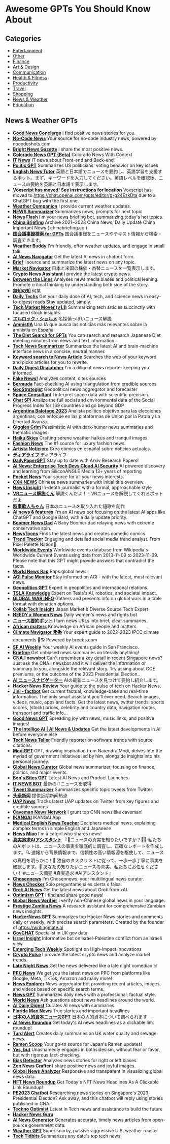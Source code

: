 # Awesome GPTs You Should Know About

## Categories

- [Entertainment](./entertainment.md)
- [Other](./readme.md)
- [Finance](./finance.md)
- [Art & Design](./art-&-design.md)
- [Communication](./communication.md)
- [Health & Fitness](./health-&-fitness.md)
- [Productivity](./productivity.md)
- [Travel](./travel.md)
- [Shopping](./shopping.md)
- [News & Weather](./news-&-weather.md)
- [Education](./education.md)

## News & Weather GPTs
- [**Good News Concierge**](https://chat.openai.com/g/g-0ZTu1ojV3-good-news-concierge) I find positive news stories for you.
- [**No-Code News**](https://chat.openai.com/g/g-t2KCsqk91-no-code-news) Your source for no-code industry news, powered by nocodeshots.com
- [**Bright News Gazette**](https://chat.openai.com/g/g-vbiIzSjVC-bright-news-gazette) I share the most positive news.
- [**Colorado News GPT (Beta)**](https://chat.openai.com/g/g-k5JdSat0c-colorado-news-gpt-beta) Colorado News With Context
- [**IT News**](https://chat.openai.com/g/g-fRHZFHvTf-it-news) IT news about Front-end and Back-end.
- [**Politic GPT**](https://chat.openai.com/g/g-k6KrsawkR-politic-gpt) Summarizes US politicians' voting behavior on key issues
- [**English News Tutor**](https://chat.openai.com/g/g-xGy8OZZwg-english-news-tutor) 英語と日本語でニュースを要約し、英語学習を支援するボット。まず、キーワードを入力してください。英語レベルを確認後、ニュースの要約を英語と日本語で表示します。
- [**Voxscript has moved! See instructions for location**](https://chat.openai.com/g/g-GHYSu1Vw6-voxscript-has-moved-see-instructions-for-location) Voxscript has moved to https://chat.openai.com/gpts/editor/g-g24EzkDta due to a ChatGPT bug with the first one.
- [**Weather Companion**](https://chat.openai.com/g/g-SCjWwAtz2-weather-companion) I provide current weather updates.
- [**NEWS Summarizer**](https://chat.openai.com/g/g-URMafQVdi-news-summarizer) Summarizes news, prompts for next topic
- [**News Flash**](https://chat.openai.com/g/g-eG58GEHqm-news-flash) I'm your news briefing bot, summarizing today's hot topics.
- [**China Briefing**](https://chat.openai.com/g/g-REHI4meX2-china-briefing) Archive 2021~2023 China News; Daily Update China Important News ( chinabriefing.co )
- [**国会議事録検索 for GPTs**](https://chat.openai.com/g/g-mQ9E8rCzZ-guo-hui-yi-shi-lu-jian-suo-for-gpts) 国会議事録をニュースやテキスト情報から検索・調査できます。
- [**Weather Buddy**](https://chat.openai.com/g/g-rCeyTPuJl-weather-buddy) I'm friendly, offer weather updates, and engage in small talk.
- [**AI News Navigator**](https://chat.openai.com/g/g-Yqe2BgTVs-ai-news-navigator) Get the latest AI news in chatbot form.
- [**Brief**](https://chat.openai.com/g/g-h8rbljZv7-brief) I source and summarize the latest news on any topic.
- [**Market Navigator**](https://chat.openai.com/g/g-HNAum1EyA-market-navigator) 日本と米国の株価・為替ニュースを一覧表示します。
- [**Crypto News Assistant**](https://chat.openai.com/g/g-3uNiNHGOe-crypto-news-assistant) I provide the latest crypto news.
- [**Between the Lines**](https://chat.openai.com/g/g-zcoEfjipr-between-the-lines) Analyses news media biases and political leaning. Promote critical thinking by understanding both side of the story.
- [**無知の知**](https://chat.openai.com/g/g-v9yPsqfCe-wu-zhi-nozhi) 何某
- [**Daily Techs**](https://chat.openai.com/g/g-TWpTyQhI7-daily-tech-read) Get your daily dose of AI, tech, and science news in easy-to-digest reads Stay updated, simply.
- [**Tech Market Mover (v1.1)**](https://chat.openai.com/g/g-nr2cTvVWt-tech-market-mover-v1-1) Summarizing tech articles succinctly with focused stock insights.
- [**エルロック・ショルメ**](https://chat.openai.com/g/g-u7DIYvghu-erurotukusiyorume) 名探偵っぽいニュース解説
- [**AmnistIA**](https://chat.openai.com/g/g-itZWDjkxX-amnistia) Una IA que busca las noticias más relevantes sobre la amnistía en España
- [**The Diet Search for GPTs**](https://chat.openai.com/g/g-mXjkbpWW2-the-diet-search-for-gpts) You can search and research Japanese Diet meeting minutes from news and text information.
- [**Tech News Summarizer**](https://chat.openai.com/g/g-YW7teiKPy-tech-news-summarizer) Summarizes the latest AI and brain-machine interface news in a concise, neutral manner.
- [**Keyword search to News Article**](https://chat.openai.com/g/g-hHEdC7whI-keyword-search-to-news-article) Searches the web of your keyword and picks articles for you to rewrite.
- [**Daily Digest Dispatcher**](https://chat.openai.com/g/g-xyjagpZj8-daily-digest-dispatcher) I'm a diligent news reporter keeping you informed.
- [**Fake News!**](https://chat.openai.com/g/g-i8fvpAKWm-fake-news) Analyzes content, cites sources
- [**Bermuda**](https://chat.openai.com/g/g-oT30Vi4pG-bermuda) Fact-checking AI using triangulation from credible sources
- [**GeoStrategist**](https://chat.openai.com/g/g-jVuNKV4e5-geostrategist) Geopolitical news aggregator and forecaster
- [**Space Consultant**](https://chat.openai.com/g/g-mjxYaLN3f-space-consultant) I interpret space data with scientific precision.
- [**Chat SPI**](https://chat.openai.com/g/g-jgPf4IlUE-chat-spi) Analize the full social and environmental data of the Social Progress Index for 169 countries and go beyond GDP
- [**Argentina Balotage 2023**](https://chat.openai.com/g/g-Dh146q2WZ-argentina-balotage-2023) Analista político objetivo para las elecciones argentinas, con enfoque en las plataformas de Unión por la Patria y La Libertad Avanza.
- [**Giggles Grim**](https://chat.openai.com/g/g-vqiFUBKTf-giggles-grim) Pessimistic AI with dark-humor news summaries and thematic images
- [**Haiku Skies**](https://chat.openai.com/g/g-xygCsKzCo-haiku-skies) Crafting serene weather haikus and tranquil images.
- [**Fashion News**](https://chat.openai.com/g/g-YppedtzBf-fashion-news) The #1 source for luxury fashion news.
- [**Artista Noticiero**](https://chat.openai.com/g/g-BTDMk6Xvn-artista-noticiero) Crea cómics en español sobre noticias actuales.
- [**ディアライフ**](https://chat.openai.com/g/g-rVL4zi6dE-deiaraihu) ディアライフ
- [**DailyPaperGPT**](https://chat.openai.com/g/g-mWoVC03t8-dailypapergpt) Stay up to date with Arxiv Research Papers!
- [**AI News:  Enterprise Tech Devs Cloud AI Security**](https://chat.openai.com/g/g-HUJoaun3J-ai-news-enterprise-tech-devs-cloud-ai-security) AI powered discovery and learning from SiliconANGLE Media 13+ years of reporting
- [**Pocket News**](https://chat.openai.com/g/g-fr8UrCK0d-pocket-news) Your source for all your news interests.
- [**CXK NEWS**](https://chat.openai.com/g/g-deHJp7l98-cxk-news) Chinese news summaries with initial title overview.
- [**News Insight**](https://chat.openai.com/g/g-evkC2kGW1-news-insight) In-depth journalist with a formal, approachable style
- [**VRニュース解説くん**](https://chat.openai.com/g/g-X8QbEfcSt-vrniyusujie-shuo-kun) 解説くんだよ！！VRニュースを解説してくれるボットだよ
- [**時事歌人ちゃん**](https://chat.openai.com/g/g-emCQHKrP0-shi-shi-ge-ren-tiyan) 日本のニュースを取り入れた短歌を創作
- [**AI news & features**](https://chat.openai.com/g/g-Ft2u9p9PB-ai-news-features) I'm an AI news bot focusing on the latest AI apps like ChatGPT and Google Bard, with a daily update priority.
- [**Boomer News Dad**](https://chat.openai.com/g/g-rkm8gO5je-boomer-news-dad) A Baby Boomer dad relaying news with extreme conservative spin.
- [**NewsToons**](https://chat.openai.com/g/g-x2Ds08v5j-newstoons) Finds the latest news and creates comedic comics.
- [**Trend Tracker**](https://chat.openai.com/g/g-OxdCNZRb0-trend-tracker) Engaging and detailed social media trend analyst. From Pixel Palette Nation🎨
- [**Worldwide Events**](https://chat.openai.com/g/g-zhogvswsp-worldwide-events) Worldwide events database from Wikipedia's Worldwide Current Events using data from 2013-11-09 to 2023-11-09. Please note that this GPT might provide answers that contradict the facts.
- [**World News Rap**](https://chat.openai.com/g/g-YFsLvIcFA-world-news-rap) Raps global news
- [**AGI Pulse Monitor**](https://chat.openai.com/g/g-CmcPT2Xf9-agi-pulse-monitor) Stay informed on AGI - with the latest, most relevant news.
- [**Geopolitics GPT**](https://chat.openai.com/g/g-noFRwbK6K-geopolitics-gpt) Expert in geopolitics and international relations.
- [**TSLA Knowledge**](https://chat.openai.com/g/g-jKeujI1kx-tsla-knowledge) Expert on Tesla's AI, robotics, and societal impact.
- [**GLOBAL WAR INFO**](https://chat.openai.com/g/g-Hlx0l4nhl-global-war-info) Gathers and presents info on global wars in a table format with donation options.
- [**Collab Tech Insight**](https://chat.openai.com/g/g-kJ9PSevar-collab-tech-insight) Japan Market & Diverse Source Tech Expert
- [**NEEDY x Women News**](https://chat.openai.com/g/g-DvGRjSfcK-needy-x-women-news) Daily women's news and rights bot
- [**ニュース要約ボット**](https://chat.openai.com/g/g-mSJ80CqUk-niyusuyao-yue-botuto) I turn news URLs into brief, clear summaries.
- [**African matters**](https://chat.openai.com/g/g-ktLz9DMAT-african-matters) Knowledge on African people and matters
- [**Climate Navigator 🌍📚**](https://chat.openai.com/g/g-CnNmBLgva-climate-navigator) Your expert guide to 2022-2023 IPCC climate documents 📝🌎 Powered by breebs.com
- [**SF AI Weekly**](https://chat.openai.com/g/g-mR165Aeem-sf-ai-weekly) Your weekly AI events guide in San Francisco.
- [**Briefme**](https://chat.openai.com/g/g-rdfP28mRi-briefme) Get unbiased news summaries on literally anything!
- [**CNA.I newsbot**](https://chat.openai.com/g/g-v13CRkYEs-cna-i-newsbot) Can't remember a key detail in recent Singapore news? Just ask the CNA.I newsbot and it will deliver the information or summary to you, alongside the relevant story. Try asking about COE premiums, or the outcome of the 2023 Presidential Election..
- [**AI ニュースナビゲーター**](https://chat.openai.com/g/g-jMe8CvUGw-ai-niyusunabigeta) AIの最新ニュースを見つけて要約し紹介します。
- [**Hacker News Review**](https://chat.openai.com/g/g-u2NpBduIi-hacker-news-review) Your guide to the pulse of tech on Hacker News.
- [**Jini - factbot**](https://chat.openai.com/g/g-mmsFgX3BA-jini-factbot) Get current factual, knowledge-base and real-time information. The only smart assistant you'll ever need. Search images, videos, music, apps and facts. Get the latest news, twitter trends, sports scores, (stock) prices, celebrity and country data, navigation routes, transport and traffic info...
- [**Good News GPT**](https://chat.openai.com/g/g-jEepBarNF-good-news-gpt) Spreading joy with news, music links, and positive images!
- [**The Intelligo AI | AI News & Updates**](https://chat.openai.com/g/g-joNEaBeza-the-intelligo-ai-ai-news-updates) Get the latest developments in AI before everyone else
- [**Tech News Teller**](https://chat.openai.com/g/g-uuWvT9ANr-tech-news-teller) Friendly reporter on software trends with source citations.
- [**ModiGPT**](https://chat.openai.com/g/g-uDk0EFRsz-modigpt) GPT, drawing inspiration from Narendra Modi, delves into the myriad of government initiatives led by him, alongside insights into his personal journey.
- [**Global News Curator**](https://chat.openai.com/g/g-TPbuYomZg-global-news-curator) Global news summarizer, focusing on finance, politics, and major events.
- [**Ben's Bites GPT**](https://chat.openai.com/g/g-xHeDAUpJx-ben-s-bites-gpt) Latest AI News and Product Launches
- [**IT NEWS BOT**](https://chat.openai.com/g/g-vjSVjBqvQ-it-news-bot) 最新のITニュースを取得
- [**Tweet Summarizer**](https://chat.openai.com/g/g-fFYPWvmb8-tweet-summarizer) Summarizes specific topic tweets from Twitter.
- [**头条新闻**](https://chat.openai.com/g/g-V39XvLUUf-tou-tiao-xin-wen) 提供近期新闻热点
- [**UAP News**](https://chat.openai.com/g/g-U9pdj2bTt-uap-news) Tracks latest UAP updates on Twitter from key figures and credible sources.
- [**Caveman News Network**](https://chat.openai.com/g/g-S2qZseVhD-caveman-news-network) I grunt top CNN news like caveman!
- [**IKANGAI**](https://chat.openai.com/g/g-SaC3zuzj6-ikangai) IKANGAI App
- [**Medical English News Teacher**](https://chat.openai.com/g/g-WzIt4xeBM-medical-english-news-teacher) Deciphers medical news, explaining complex terms in simple English and Japanese
- [**News Miao**](https://chat.openai.com/g/g-Qq1qKcBa2-news-miao) I'm a catgirl who shares news!
- [**真実追求AIアシスタント**](https://chat.openai.com/g/g-Qkty3dZQP-zhen-shi-zhui-qiu-aiasisutanto) 『📰ニュースの真実を知りたいですか？🕵️‍♂️ 私たちのAIボットは、ニュースの事実を徹底的に調査し、正確なレポートを作成します。🔍 速報から背景情報まで、信頼性の高い情報源を駆使して、ニュースの真相を明らかに！🌟 独自のタスクリストに従って、一歩一歩丁寧に事実を確認します。📝 あなたの知りたいニュースの真実、私たちにお任せください！ #ニュース調査 #真実追求 #AIアシスタント』
- [**Chosennews**](https://chat.openai.com/g/g-rUlYeHwKq-chosennews) I'm Chosennews, your multilingual news curator.
- [**News Checker**](https://chat.openai.com/g/g-MdZGcstfp-news-checker) Sólo preguntame si es cierta o falsa.
- [**Grok AI News**](https://chat.openai.com/g/g-21EI074p4-grok-ai-news) Get the latest news about Grok from xAI.
- [**Optimism GPT**](https://chat.openai.com/g/g-755OTOac7-optimism-gpt) I find and share good news!
- [**Global News Verifier**](https://chat.openai.com/g/g-TRGFJRKqn-global-news-verifier) I verify non-Chinese global news in your language.
- [**Prestige Zambia  News**](https://chat.openai.com/g/g-O9V9uwzAj-prestige-zambia-news) A research assistant for comprehensive Zambian news insights.
- [**HackerNews GPT**](https://chat.openai.com/g/g-RfQI5RmAX-hackernews-gpt) Summarizes top Hacker News stories and comments daily or weekly, with precise search parameters. Created by the founder of https://writingmate.ai
- [**GovCHAT**](https://chat.openai.com/g/g-EAbhkOjYz-govchat) Specialist in UK gov data
- [**Israel Insight**](https://chat.openai.com/g/g-2ZBF3cKyT-israel-insight) Informative bot on Israel-Palestine conflict from an Israeli view
- [**Emerging Tech Weekly**](https://chat.openai.com/g/g-Lmwn5oNud-emerging-tech-weekly) Spotlight on High-Impact Innovations
- [**Crypto Pulse**](https://chat.openai.com/g/g-Jd5aBxsUf-crypto-pulse) I provide the latest crypto news and analyze market trends.
- [**Late Night News**](https://chat.openai.com/g/g-d1DDJDsc4-late-night-news) Get the news delivered like a late night comedian ☠️
- [**PPC News**](https://chat.openai.com/g/g-jDWE9GTfw-ppc-news) We get you the latest news on PPC from platforms like Google, Meta, TikTok, Amazon and many more!
- [**News Explorer**](https://chat.openai.com/g/g-g4NMo9I57-news-explorer) News aggregator bot providing recent articles, images, and videos based on specific search terms.
- [**News GPT**](https://chat.openai.com/g/g-Pv0OHaxUQ-news-gpt) Summarizes daily news with a professional, factual style.
- [**World News**](https://chat.openai.com/g/g-94ftzgjRy-world-news) Ask questions about news headlines around the world.
- [**AI Daily Digest**](https://chat.openai.com/g/g-8mQrrXavL-ai-daily-digest) Curates AI news with summaries
- [**Florida Man News**](https://chat.openai.com/g/g-4BGXqspTb-florida-man-news) True stories and important headlines
- [**日本の人的資本ニュースGPT**](https://chat.openai.com/g/g-4r0faiQVQ-ri-ben-noren-de-zi-ben-niyusugpt) 日本の人的資本について調べられます
- [**AI News Roundup**](https://chat.openai.com/g/g-BAo0qPpm8-ai-news-roundup) Get today's AI news headlines as a clickable link roundup!
- [**Turd Alert**](https://chat.openai.com/g/g-Eym21B13F-turd-alert) Creates daily summaries on UK water quality and sewage news.
- [**Ramen Scoop**](https://chat.openai.com/g/g-N12Trhdcj-ramen-scoop) Your go-to source for Japan's Ramen updates!
- [**Yes, but**](https://chat.openai.com/g/g-6Pt1gYEEY-yes-but) Unashamedly engages in bothsidesism, without fear or favor, but with rigorous fact-checking.
- [**Bias Detector**](https://chat.openai.com/g/g-8A1t4cWhP-bias-detector) Analyzes news stories for right or left biases.
- [**Zen News Crafter**](https://chat.openai.com/g/g-26EOM7k3p-zen-news-crafter) I share positive news and joyful images.
- [**Global News Analyzer**](https://chat.openai.com/g/g-4DUw4UFBs-global-news-analyzer) Responsive and transparent in visualizing global news data.
- [**NFT News Roundup**](https://chat.openai.com/g/g-5Xc1AzVCC-nft-news-roundup) Get Today's NFT News Headlines As A Clickable Link Roundup!
- [**PE2023 Chatbot**](https://chat.openai.com/g/g-3SjIx2j8w-pe2023-chatbot) Researching news stories on Singapore's 2023 Presidential Election? Ask away, and this chatbot will reply using stories published in CNA.
- [**Techno Optimist**](https://chat.openai.com/g/g-8wmuklXjY-techno-optimist) Latest in Tech news and assistance to build the future
- [**Hacker News Guru**](https://chat.openai.com/g/g-2HNp4UjwN-hacker-news-guru) 
- [**AI News Generator**](https://chat.openai.com/g/g-DP2XHBGhg-ai-news-generator) Generates accurate, timely news articles from open-source government data.
- [**Weather GPT**](https://chat.openai.com/g/g-1X1g0iFO4-weather-gpt) Super snarky, passive-aggressive U.S. weather roaster
- [**Tech Tidbits**](https://chat.openai.com/g/g-0FuplkHjT-tech-tidbits) Summarizes any date's top tech news
